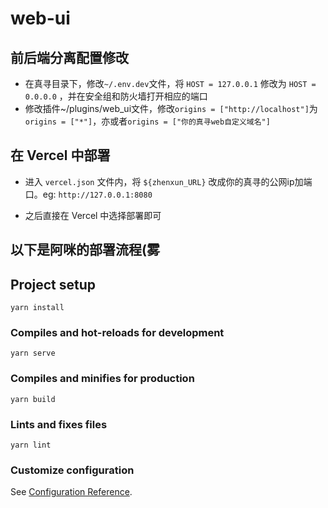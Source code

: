 # web-ui

## 前后端分离配置修改

* 在真寻目录下，修改`~/.env.dev`文件，将 `HOST = 127.0.0.1` 修改为 `HOST = 0.0.0.0` ，并在安全组和防火墙打开相应的端口
* 修改插件~/plugins/web_ui文件，修改`origins = ["http://localhost"]`为`origins = ["*"]`，亦或者`origins = ["你的真寻web自定义域名"]`

## 在 Vercel 中部署

* 进入 `vercel.json` 文件内，将 `${zhenxun_URL}` 改成你的真寻的公网ip加端口。eg: `http://127.0.0.1:8080`

* 之后直接在 Vercel 中选择部署即可

## 以下是阿咪的部署流程(雾

## Project setup

```
yarn install
```

### Compiles and hot-reloads for development
```
yarn serve
```

### Compiles and minifies for production
```
yarn build
```

### Lints and fixes files
```
yarn lint
```

### Customize configuration
See [Configuration Reference](https://cli.vuejs.org/config/).
